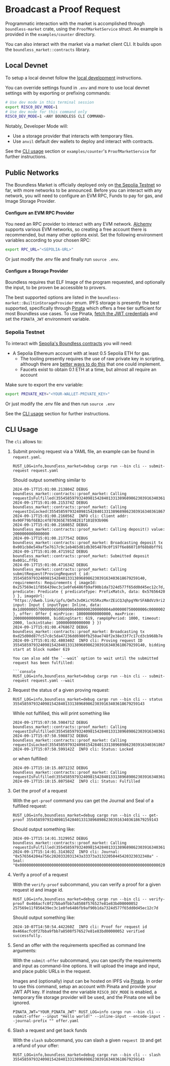 # Broadcast a Proof Request

Programmatic interaction with the market is accomplished through `boundless-market` crate, using the `ProofMarketService` struct.
An example is provided in the `examples/counter` directory.

You can also interact with the market via a market client CLI.
It builds upon the `boundless_market::contracts` library.

## Local Devnet

To setup a local devnet follow the [local development][local-development] instructions.

You can override settings found in `.env` and more to use local devnet settings with by exporting or prefixing commands:

```bash
# Use dev mode in this terminal session
export RISC0_DEV_MODE=1
# Use dev mode for this command only
RISC0_DEV_MODE=1 <ANY BOUNDLESS CLI COMMAND>
```

Notably, Developer Mode will:

- Use a storage provider that interacts with temporary files.
- Use `anvil` default dev wallets to deploy and interact with contracts.

See the [CLI usage](#cli-usage) section or `examples/counter`'s `ProofMarketService` for further instructions.

## Public Networks

The Boundless Market is officially deployed only on [the Sepolia Testnet][id-deployments-sepolia-testnet] so far, with more networks to be announced.
Before you can interact with any network, you will need to configure an EVM RPC, Funds to pay for gas, and Image Storage Provider.

#### Configure an EVM RPC Provider

You need an RPC provider to interact with any EVM network. [Alchemy](https://www.alchemy.com/) supports various EVM networks, so creating a free account there is recommended, but many other options exist. Set the following environment variables according to your chosen RPC:

```bash
export RPC_URL="<SEPOLIA-URL>"
```

Or just modify the .env file and finally run `source .env`.

#### Configure a Storage Provider

Boundless requires that ELF Image of the program requested, and optionally the input, to be proven be accessible to provers.

<!-- TODO: link to rustdocs and document how one might create a storage provider (perhaps via a DA?) -->

The best supported options are listed in the `boundless-market::BuiltinStorageProvider` enum.
IPFS storage is presently the best supported, specifically through [Pinata](https://www.pinata.cloud/) which offers a free tier sufficient for most Boundless use cases.
To use Pinata, [fetch the JWT credentials](https://docs.pinata.cloud/account-management/api-keys) and set the `PINATA_JWT` environment variable.

### Sepolia Testnet

To interact with [Sepolia's Boundless contracts][id-deployments-sepolia-testnet] you will need:

- A Sepolia Ethereum account with at least 0.5 Sepolia ETH for gas.
  - The tooling presently requires the use of raw private key in scripting, although there are [better ways to do this](https://book.getfoundry.sh/tutorials/best-practices#private-key-management) that one could implement.
  <!-- TODO: need better ways to get funds for boundless users! faucets are a HUGE pain, considering the round trip gas costs! -->
  - Faucets exist to obtain 0.1 ETH at a time, but almost all require an account

Make sure to export the env variable:

```bash
export PRIVATE_KEY="<YOUR-WALLET-PRIVATE_KEY>"
```

Or just modify the .env file and then run `source .env`

See the [CLI usage](#cli-usage) section for further instructions.

## CLI Usage

The `cli` allows to:

1. Submit proving request via a YAML file, an example can be found in `request.yaml`.

   ```console
   RUST_LOG=info,boundless_market=debug cargo run --bin cli -- submit-request request.yaml
   ```

   Should output something similar to

   ```console
   2024-09-17T15:01:00.213804Z DEBUG boundless_market::contracts::proof_market: Calling requestIsFulfilled(3554585979324098154284013313896898623039163403618679259140)
   2024-09-17T15:01:00.215374Z DEBUG boundless_market::contracts::proof_market: Calling requestIsLocked(3554585979324098154284013313896898623039163403618679259140)
   2024-09-17T15:01:00.216056Z  INFO cli: Client addr: 0x90F79bf6EB2c4f870365E785982E1f101E93b906
   2024-09-17T15:01:00.216085Z DEBUG boundless_market::contracts::proof_market: Calling deposit() value: 2000000000000000
   2024-09-17T15:01:00.217754Z DEBUG boundless_market::contracts::proof_market: Broadcasting deposit tx 0x001cb8e549af5e7617c9c1eb465d81db3054870c0f197f6e860710f68b8bff91
   2024-09-17T15:01:00.471591Z DEBUG boundless_market::contracts::proof_market: Submitted deposit 0x001c…ff91
   2024-09-17T15:01:00.471634Z DEBUG boundless_market::contracts::proof_market: Calling submitRequest(ProvingRequest { id: 3554585979324098154284013313896898623039163403618679259140, requirements: Requirements { imageId: 0x257569e11f856439ec3c1e0fe6486fb9af90b1da7324d577f65dd0d45ec12c7d, predicate: Predicate { predicateType: PrefixMatch, data: 0x57656420 } }, imageUrl: "https://dweb.link/ipfs/QmTx3vDKicYG5RxzMxrZEiCQJqhpgYNrSFABdVz9ri2m5P", input: Input { inputType: Inline, data: 0x1d000000570000006500000064000000200000004a000000750000006c0000002000000020000000330000002000000031000000340000003a00000033000000370000003a00000031000000320000002000000050000000440000005400000020000000320000003000000032000000340000000a000000 }, offer: Offer { minPrice: 100000000000000, maxPrice: 2000000000000000, biddingStart: 619, rampUpPeriod: 1000, timeout: 2000, lockinStake: 100000000000000 } })
   2024-09-17T15:01:00.476867Z DEBUG boundless_market::contracts::proof_market: Broadcasting tx 0xd25d00d87fc57c8c5da47236dd6980fb250ae748f2e38e33f7c17cd3cb968b7e
   2024-09-17T15:01:02.480340Z  INFO cli: Proving request ID 3554585979324098154284013313896898623039163403618679259140, bidding start at block number 619
   ```

   ````
   You can also add the `--wait` option to wait until the submitted request has been fulfilled:

   ```console
   RUST_LOG=info,boundless_market=debug cargo run --bin cli -- submit-request request.yaml --wait
   ````

2. Request the status of a given proving request:

   ```console
   RUST_LOG=info,boundless_market=debug cargo run --bin cli -- status 3554585979324098154284013313896898623039163403618679259143
   ```

   While not fulfilled, this will print something like

   ```console
   2024-09-17T15:07:50.598471Z DEBUG boundless_market::contracts::proof_market: Calling requestIsFulfilled(3554585979324098154284013313896898623039163403618679259143)
   2024-09-17T15:07:50.598873Z DEBUG boundless_market::contracts::proof_market: Calling requestIsLocked(3554585979324098154284013313896898623039163403618679259143)
   2024-09-17T15:07:50.599142Z  INFO cli: Status: Locked
   ```

   or when fulfilled:

   ```console
   2024-09-17T15:10:15.807123Z DEBUG boundless_market::contracts::proof_market: Calling requestIsFulfilled(3554585979324098154284013313896898623039163403618679259143)
   2024-09-17T15:10:15.807584Z  INFO cli: Status: Fulfilled
   ```

3. Get the proof of a request

   With the `get-proof` command you can get the Journal and Seal of a fulfilled request:

   ```console
   RUST_LOG=info,boundless_market=debug cargo run --bin cli -- get-proof 3554585979324098154284013313896898623039163403618679259143
   ```

   Should output something like:

   ```console
   2024-09-17T15:14:01.312995Z DEBUG boundless_market::contracts::proof_market: Calling requestIsFulfilled(3554585979324098154284013313896898623039163403618679259143)
   2024-09-17T15:14:01.314302Z  INFO cli: Journal: "0x576564204a756c2020332031343a33373a31322050445420323032340a" - Seal: "0x0000000000000000000000000000000000000000000000000000000000000020000000000000000000000000000000000000000000000000000000000000000164578a3cc24cf38d1173509a99db4f70d57ff3a6c43cb2e8552a2a5d252968ba"
   ```

4. Verify a proof of a request

   With the `verify-proof` subcommand, you can verify a proof for a given request id and image id.

   ```console
   RUST_LOG=info,boundless_market=debug cargo run --bin cli -- verify-proof 0x466acfc0f27bba9fbb7a8508f576527e81e83bd00000052 257569e11f856439ec3c1e0fe6486fb9af90b1da7324d577f65dd0d45ec12c7d
   ```

   Should output something like:

   ```console
   2024-10-07T14:50:54.442260Z  INFO cli: Proof for request id 0x466acfc0f27bba9fbb7a8508f576527e81e83bd00000052 verified successfully.
   ```

5. Send an offer with the requirements specified as command line arguments:

   With the `submit-offer` subcommand, you can specify the requirements and input as command-line options.
   It will upload the image and input, and place public URLs in the request.

   Images and (optionally) input can be hosted on IPFS via [Pinata](https://pinata.cloud).
   In order to use this command, setup an account with Pinata and provide your JWT API key.
   If instead the env variable `RISC0_DEV_MODE` is enabled, a temporary file storage provider will be used,
   and the Pinata one will be ignored.

   ```console
   PINATA_JWT="YOUR_PINATA_JWT" RUST_LOG=info cargo run --bin cli -- submit-offer --input "Hello world!" --inline-input --encode-input --journal-prefix "" offer.yaml
   ```

6. Slash a request and get back funds

   With the `slash` subcommand, you can slash a given `request ID` and get a refund of your offer:

   ```console
   RUST_LOG=info,boundless_market=debug cargo run --bin cli -- slash 3554585979324098154284013313896898623039163403618679259143
   ```

[id-deployments-sepolia-testnet]: ../market/deployments.md#sepolia-testnet
[local-development]: ../market/local-development.md
